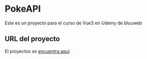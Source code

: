 # PokeAPI 

Este es un proyecto para el curso de Vue3 en Udemy de bluuweb

## URL del proyecto

El proyectos se [encuentra aquí](https://pokeapi-vue-3.netlify.app/).

